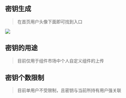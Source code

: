 ## 密钥生成
> 在首页用户头像下面即可找到入口

![](/node/docs-static/HowToSecretKey-1.png)

## 密钥的用途
> 目前仅用于组件市场中个人自定义组件的上传

## 密钥个数限制
> 目前单用户不受限制，且密钥与当前所持有用户强关联
